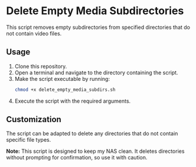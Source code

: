 # Delete Empty Media Subdirectories

This script removes empty subdirectories from specified directories that do not contain video files.

## Usage

1. Clone this repository.
2. Open a terminal and navigate to the directory containing the script.
3. Make the script executable by running:
   ```bash
   chmod +x delete_empty_media_subdirs.sh
   ```
4. Execute the script with the required arguments.

## Customization

The script can be adapted to delete any directories that do not contain specific file types. 

**Note:** This script is designed to keep my NAS clean. It deletes directories without prompting for confirmation, so use it with caution.

